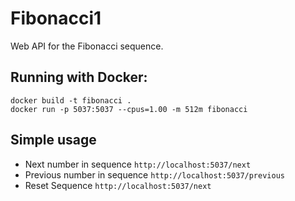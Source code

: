 # Fibonacci1
Web API for the Fibonacci sequence.

## Running with Docker:
```
docker build -t fibonacci . 
docker run -p 5037:5037 --cpus=1.00 -m 512m fibonacci 
```

## Simple usage
- Next number in sequence `http://localhost:5037/next`
- Previous number in sequence `http://localhost:5037/previous`
- Reset Sequence `http://localhost:5037/next`